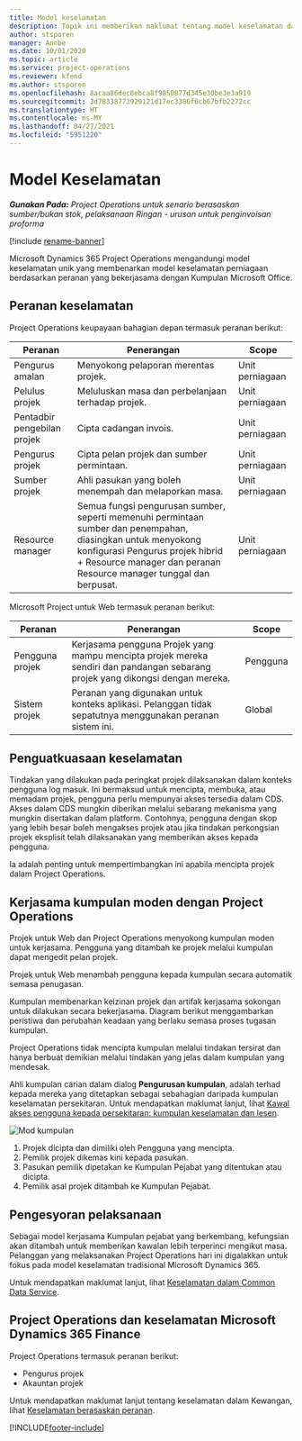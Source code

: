 ```yaml
---
title: Model keselamatan
description: Topik ini memberikan maklumat tentang model keselamatan dalam Dynamics 365 Project Operations.
author: stsporen
manager: Annbe
ms.date: 10/01/2020
ms.topic: article
ms.service: project-operations
ms.reviewer: kfend
ms.author: stsporen
ms.openlocfilehash: 8acaa86dec8ebca8f9850877d345e30be3e3a919
ms.sourcegitcommit: 3d78338773929121d17ec3386f6cb67bfb2272cc
ms.translationtype: HT
ms.contentlocale: ms-MY
ms.lasthandoff: 04/27/2021
ms.locfileid: "5951220"
---
```

# <a name="security-model"></a>Model Keselamatan

_**Gunakan Pada:** Project Operations untuk senario berasaskan sumber/bukan stok, pelaksanaan Ringan - urusan untuk penginvoisan proforma_

[!include [rename-banner](~/includes/cc-data-platform-banner.md)]

Microsoft Dynamics 365 Project Operations mengandungi model keselamatan unik yang membenarkan model keselamatan perniagaan berdasarkan peranan yang bekerjasama dengan Kumpulan Microsoft Office. 


## <a name="security-roles"></a>Peranan keselamatan
Project Operations keupayaan bahagian depan termasuk peranan berikut:

| Peranan                          | Penerangan                                                                                                                                                                 | Scope |
|-------------------------------|-----------------------------------------------------------------------------------------------------------------------------------------------------------------------------|------|
| Pengurus amalan              | Menyokong pelaporan merentas projek.                                                                                                            | Unit perniagaan              |
| Pelulus projek              | Meluluskan masa dan perbelanjaan terhadap projek.                                                                                                                              | Unit perniagaan |
| Pentadbir pengebilan projek | Cipta cadangan invois.                                                                                                                                                 | Unit perniagaan |
| Pengurus projek               | Cipta pelan projek dan sumber permintaan.                                                                                                                              | Unit perniagaan |
| Sumber projek              | Ahli pasukan yang boleh menempah dan melaporkan masa.                                                                                                          | Unit perniagaan|
| Resource manager              | Semua fungsi pengurusan sumber, seperti memenuhi permintaan sumber dan penempahan, diasingkan untuk menyokong konfigurasi Pengurus projek hibrid + Resource manager dan peranan Resource manager tunggal dan berpusat. | Unit perniagaan |


Microsoft Project untuk Web termasuk peranan berikut:

| Peranan           | Penerangan                                                                                                        | Scope  |
|----------------|--------------------------------------------------------------------------------------------------------------------|--------|
| Pengguna projek   | Kerjasama pengguna Projek yang mampu mencipta projek mereka sendiri dan pandangan sebarang projek yang dikongsi dengan mereka. | Pengguna   |
| Sistem projek | Peranan yang digunakan untuk konteks aplikasi. Pelanggan tidak sepatutnya menggunakan peranan sistem ini.                                    | Global |

## <a name="security-enforcement"></a>Penguatkuasaan keselamatan
Tindakan yang dilakukan pada peringkat projek dilaksanakan dalam konteks pengguna log masuk. Ini bermaksud untuk mencipta, membuka, atau memadam projek, pengguna perlu mempunyai akses tersedia dalam CDS. Akses dalam CDS mungkin diberikan melalui sebarang mekanisma yang mungkin disertakan dalam platform. Contohnya, pengguna dengan skop yang lebih besar boleh mengakses projek atau jika tindakan perkongsian projek eksplisit telah dilaksanakan yang memberikan akses kepada pengguna.

Ia adalah penting untuk mempertimbangkan ini apabila mencipta projek dalam Project Operations.

## <a name="modern-group-collaboration-with-project-operations"></a>Kerjasama kumpulan moden dengan Project Operations
Projek untuk Web dan Project Operations menyokong kumpulan moden untuk kerjasama. Pengguna yang ditambah ke projek melalui kumpulan dapat mengedit pelan projek.

Projek untuk Web menambah pengguna kepada kumpulan secara automatik semasa penugasan.

Kumpulan membenarkan keizinan projek dan artifak kerjasama sokongan untuk dilakukan secara bekerjasama. Diagram berikut menggambarkan peristiwa dan perubahan keadaan yang berlaku semasa proses tugasan kumpulan.

Project Operations tidak mencipta kumpulan melalui tindakan tersirat dan hanya berbuat demikian melalui tindakan yang jelas dalam kumpulan yang mendesak.

Ahli kumpulan carian dalam dialog **Pengurusan kumpulan**, adalah terhad kepada mereka yang ditetapkan sebagai sebahagian daripada kumpulan keselamatan persekitaran. Untuk mendapatkan maklumat lanjut, lihat [Kawal akses pengguna kepada persekitaran: kumpulan keselamatan dan lesen](/power-platform/admin/control-user-access).

![Mod kumpulan](./media/groupsmode.png)

1. Projek dicipta dan dimiliki oleh Pengguna yang mencipta.
2. Pemilik projek dikemas kini kepada pasukan.
3. Pasukan pemilik dipetakan ke Kumpulan Pejabat yang ditentukan atau dicipta.
4. Pemilik asal projek ditambah ke Kumpulan Pejabat.

## <a name="deployment-recommendation"></a>Pengesyoran pelaksanaan
Sebagai model kerjasama Kumpulan pejabat yang berkembang, kefungsian akan ditambah untuk memberikan kawalan lebih terperinci mengikut masa. Pelanggan yang melaksanakan Project Operations hari ini digalakkan untuk fokus pada model keselamatan tradisional Microsoft Dynamics 365.

Untuk mendapatkan maklumat lanjut, lihat [Keselamatan dalam Common Data Service](/power-platform/admin/wp-security).

## <a name="project-operations-and-microsoft-dynamics-365-finance-security"></a>Project Operations dan keselamatan Microsoft Dynamics 365 Finance
Project Operations termasuk peranan berikut:

- Pengurus projek
- Akauntan projek

Untuk mendapatkan maklumat lanjut tentang keselamatan dalam Kewangan, lihat [Keselamatan berasaskan peranan](/dynamics365/fin-ops-core/dev-itpro/sysadmin/role-based-security).




[!INCLUDE[footer-include](../includes/footer-banner.md)]